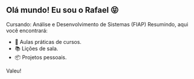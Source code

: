 ## Olá mundo! Eu sou o Rafael 😝

Cursando: Análise e Desenvolvimento de Sistemas (FIAP)
Resumindo, aqui você encontrará:

- 🏹 Aulas práticas de cursos.
- 📚 Lições de sala.
- 📦 Projetos pessoais.

Valeu!
